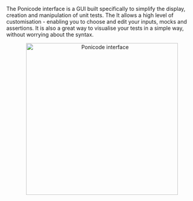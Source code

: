 The Ponicode interface is a GUI built specifically to simplify the display, creation and manipulation of unit tests. The It allows a high level of customisation - enabling you to choose and edit your inputs, mocks and assertions.
It is also a great way to visualise your tests in a simple way, without worrying about the syntax.

<p align="center">
    <img src="ut_extension/gui_test/images/interface.png" alt="Ponicode interface" width="400"/>
</p>
